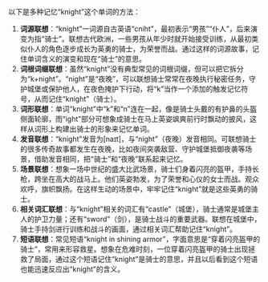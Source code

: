 以下是多种记忆“knight”这个单词的方法：
1. **词源联想**：“knight”一词源自古英语“cniht”，最初表示“男孩”“仆人”，后来演变为指“骑士”。联想古代欧洲，一些男孩从年少时就开始接受训练，从最初类似仆人的角色逐步成长为英勇的骑士，为荣誉而战。通过这样的词源故事，记住单词含义的演变和现在“骑士”的意思。
2. **词根词缀联想**：虽然“knight”没有典型常见的词根词缀，但可以把它拆分为“k+night”。“night”是“夜晚”，可以联想骑士常常在夜晚执行秘密任务，守护城堡或保护他人，在夜色掩护下行动，将“k”当作一个添加的触发记忆符号，从而记住“knight”（骑士）。
3. **词形联想**：单词“knight”中“k”和“n”连在一起，像是骑士头戴的有护鼻的头盔侧面轮廓，而“ight”部分可想象成骑士在马上英姿飒爽前行时飘动的披风，这样从词形上构建出骑士的形象来记忆单词。
4. **发音联想**：“knight”发音为[naɪt]，与“night”（夜晚）发音相同。可联想骑士的很多传奇故事都发生在夜晚，比如夜间突袭敌营、守护城堡抵御夜袭等场景，借助发音相同，把“骑士”和“夜晚”联系起来记忆。
5. **场景联想**：想象一场中世纪的盛大比武场景，骑士们身着闪亮的盔甲，手持长枪，跨坐在高大的战马上。他们英姿勃发，为了荣誉和心仪的女士而战。观众欢呼，旗帜飘扬。在这样生动的场景中，牢牢记住“knight”就是这些英勇的骑士。
6. **相关词汇联想**：与“knight”相关的词汇有“castle”（城堡），骑士通常是城堡主人的护卫力量；还有“sword”（剑），是骑士战斗的重要武器。联想在城堡中，骑士手持剑进行训练和战斗的画面，通过相关词汇帮助记住“knight”。
7. **短语联想**：常见短语“knight in shining armor”，字面意思是“穿着闪亮盔甲的骑士”，常用来形容救星。想象在危难时刻，一位穿着闪亮盔甲的骑士出现拯救了局面，通过这个短语记住“knight”是骑士的意思，并且以后看到这个短语也能迅速反应出“knight”的含义。 